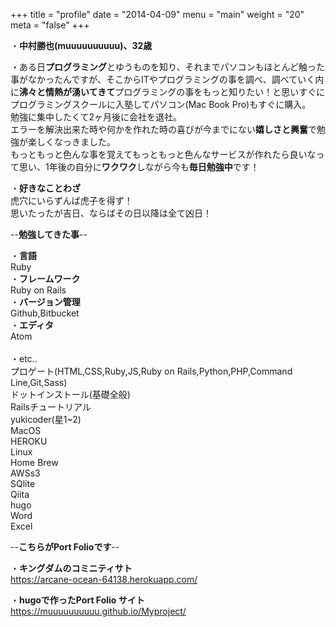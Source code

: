 +++
title = "profile"
date = "2014-04-09"
menu = "main"
weight = "20"
meta = "false"
+++

・**中村勝也(muuuuuuuuuu)、32歳**

・ある日**プログラミング**とゆうものを知り、それまでパソコンもほとんど触った事がなかったんですが、そこからITやプログラミングの事を調べ、調べていく内に**沸々と情熱が湧いてきて**プログラミングの事をもっと知りたい！と思いすぐにプログラミングスクールに入塾してパソコン(Mac Book Pro)もすぐに購入。
<br>勉強に集中したくて2ヶ月後に会社を退社。<br>エラーを解決出来た時や何かを作れた時の喜びが今までにない**嬉しさと興奮**で勉強が楽しくなっきました。<br>もっともっと色んな事を覚えてもっともっと色んなサービスが作れたら良いなって思い、1年後の自分に**ワクワク**しながら今も**毎日勉強中**です！

・**好きなことわざ**<br>虎穴にいらずんば虎子を得ず！<br>思いたったが吉日、ならばその日以降は全て凶日！



--**勉強してきた事**--

・**言語**<br>Ruby<br>・**フレームワーク**<br>Ruby on Rails<br>・**バージョン管理**<br>Github,Bitbucket<br>・**エディタ**<br>Atom<br><br>・etc..<br>プロゲート(HTML,CSS,Ruby,JS,Ruby on Rails,Python,PHP,Command Line,Git,Sass)<br>ドットインストール(基礎全般)<br>Railsチュートリアル<br>yukicoder(星1~2)<br>MacOS<br>HEROKU<br>Linux<br>Home Brew<br>AWSs3<br>SQlite<br>Qiita<br>hugo<br>Word<br>Excel

--**こちらがPort Folioです**--

・**キングダムのコミニティサト**<br>https://arcane-ocean-64138.herokuapp.com/

・**hugoで作ったPort Folio サイト**<br>https://muuuuuuuuuu.github.io/Myproject/

<!-- Hugo is a static site engine written in Go.


It makes use of a variety of open source projects including:

* [Cobra](https://github.com/spf13/cobra)
* [Viper](https://github.com/spf13/viper)
* [J Walter Weatherman](https://github.com/spf13/jWalterWeatherman)
* [Cast](https://github.com/spf13/cast)

Learn more and contribute on [GitHub](https://github.com/gohugoio). -->
